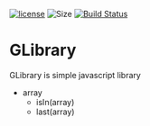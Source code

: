 [![license](https://img.shields.io/github/license/mashape/apistatus.svg)](https://github.com/G43riko/GLibrary/blob/master/LICENSE)
![Size](https://reposs.herokuapp.com/?path=G43riko/GLibrary)
[![Build Status](https://travis-ci.org/LWJGL-CI/lwjgl3.svg?branch=master)](https://travis-ci.org/G43riko/GLibrary)

# GLibrary

GLibrary is simple javascript library


 - array
     - isIn(array)
     - last(array)